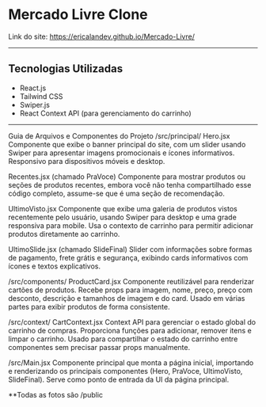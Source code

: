 # Mercado Livre Clone

Link do site: https://ericalandev.github.io/Mercado-Livre/

---

## Tecnologias Utilizadas

- React.js  
- Tailwind CSS  
- Swiper.js  
- React Context API (para gerenciamento do carrinho)  

---

Guia de Arquivos e Componentes do Projeto
/src/principal/
Hero.jsx
Componente que exibe o banner principal do site, com um slider usando Swiper para apresentar imagens promocionais e ícones informativos. Responsivo para dispositivos móveis e desktop.

Recentes.jsx (chamado PraVoce)
Componente para mostrar produtos ou seções de produtos recentes, embora você não tenha compartilhado esse código completo, assume-se que é uma seção de recomendação.

UltimoVisto.jsx
Componente que exibe uma galeria de produtos vistos recentemente pelo usuário, usando Swiper para desktop e uma grade responsiva para mobile. Usa o contexto de carrinho para permitir adicionar produtos diretamente ao carrinho.

UltimoSlide.jsx (chamado SlideFinal)
Slider com informações sobre formas de pagamento, frete grátis e segurança, exibindo cards informativos com ícones e textos explicativos.

/src/components/
ProductCard.jsx
Componente reutilizável para renderizar cartões de produtos. Recebe props para imagem, nome, preço, preço com desconto, descrição e tamanhos de imagem e do card. Usado em várias partes para exibir produtos de forma consistente.

/src/context/
CartContext.jsx
Context API para gerenciar o estado global do carrinho de compras. Proporciona funções para adicionar, remover itens e limpar o carrinho. Usado para compartilhar o estado do carrinho entre componentes sem precisar passar props manualmente.

/src/Main.jsx
Componente principal que monta a página inicial, importando e renderizando os principais componentes (Hero, PraVoce, UltimoVisto, SlideFinal). Serve como ponto de entrada da UI da página principal.


**Todas as fotos são /public
